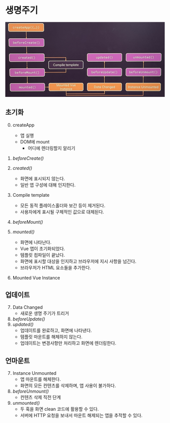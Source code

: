# 생명주기
![lifecycle.jpeg](./img/lifecycle.jpeg)
## 초기화
0. createApp
    - 앱 실행
    - DOM에 mount
        - 어디에 렌더링할지 알리기

1. *beforeCreate()*
2. *created()*
    - 화면에 표시되지 않는다.
    - 일반 앱 구성에 대해 인지한다.
3. Compile template
    - 모든 동적 플레이스홀더와 보간 등이 제거된다.
    - 사용자에게 표시될 구체적인 값으로 대체된다.
4. *beforeMount()*
5. *mounted()*
    - 화면에 나타난다.
    - Vue 앱이 초기화되었다.
    - 템플릿 컴파일이 끝났다.
    - 화면에 표시할 대상을 인지하고 브라우저에 지시 사항을 넘긴다.
    - 브라우저가 HTML 요소들을 추가한다.
6. Mounted Vue Instance    

## 업데이트
7. Data Changed
    - 새로운 생명 주기가 트리거
8. *beforeUpdate()*
9. *updated()*
    - 업데이트를 완료하고, 화면에 나타낸다.
    - 템플릿 마운트를 해체하지 않는다.
    - 업데이트는 변경사항만 처리하고 화면에 렌더링한다.

## 언마운트
7. Instance Unmounted
    - 앱 마운트를 해체한다.
    - 화면의 모든 컨텐츠를 삭제하며, 앱 사용이 불가하다.
8. *beforeUnmount()*
    - 컨텐츠 삭제 직전 단계
9. *unmounted()*
    - 두 훅을 화면 clean 코드에 활용할 수 있다.
    - 서버에 HTTP 요청을 보내서 마운트 해제되는 앱을 추적할 수 있다.



